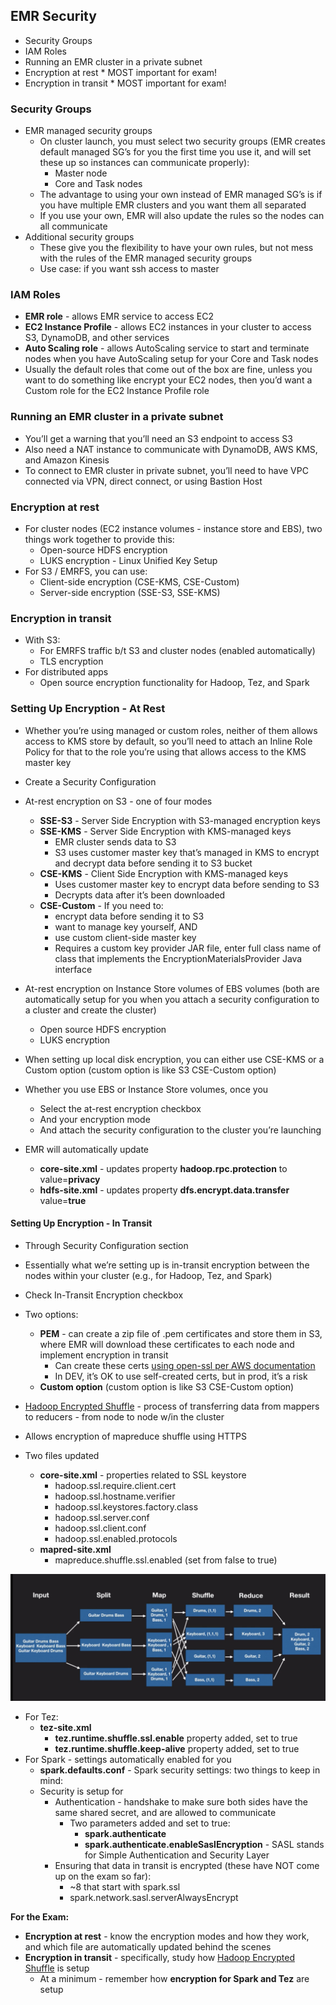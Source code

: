 
## EMR Security

* Security Groups
* IAM Roles
* Running an EMR cluster in a private subnet
* Encryption at rest \* MOST important for exam!
* Encryption in transit \* MOST important for exam!

### Security Groups


* EMR managed security groups
  * On cluster launch, you must select two security groups (EMR creates default managed SG’s for you the first time you use it, and will set these up so instances can communicate properly):
    * Master node
    * Core and Task nodes
  * The advantage to using your own instead of EMR managed SG’s is if you have multiple EMR clusters and you want them all separated
  * If you use your own, EMR will also update the rules so the nodes can all communicate
* Additional security groups
  * These give you the flexibility to have your own rules, but not mess with the rules of the EMR managed security groups
  * Use case: if you want ssh access to master

### IAM Roles
* **EMR role** - allows EMR service to access EC2
* **EC2 Instance Profile** - allows EC2 instances in your cluster to access S3, DynamoDB, and other services
* **Auto Scaling role** - allows AutoScaling service to start and terminate nodes when you have AutoScaling setup for your Core and Task nodes
* Usually the default roles that come out of the box are fine, unless you want to do something like encrypt your EC2 nodes, then you’d want a Custom role for the EC2 Instance Profile role

### Running an EMR cluster in a private subnet
* You’ll get a warning that you’ll need an S3 endpoint to access S3
* Also need a NAT instance to communicate with DynamoDB, AWS KMS, and Amazon Kinesis
* To connect to EMR cluster in private subnet, you’ll need to have VPC connected via VPN, direct connect, or using Bastion Host

### Encryption at rest
* For cluster nodes (EC2 instance volumes - instance store and EBS), two things work together to provide this:
  * Open-source HDFS encryption
  * LUKS encryption - Linux Unified Key Setup
* For S3 / EMRFS, you can use:
  * Client-side encryption (CSE-KMS, CSE-Custom)
  * Server-side encryption (SSE-S3, SSE-KMS)

### Encryption in transit
* With S3:
  * For EMRFS traffic b/t S3 and cluster nodes (enabled automatically)
  * TLS encryption
* For distributed apps
  * Open source encryption functionality for Hadoop, Tez, and Spark

### Setting Up Encryption - At Rest
* Whether you’re using managed or custom roles, neither of them allows access to KMS store by default, so you’ll need to attach an Inline Role Policy for that to the role you’re using that allows access to the KMS master key
* Create a Security Configuration

* At-rest encryption on S3 - one of four modes
  * **SSE-S3** - Server Side Encryption with S3-managed encryption keys
  * **SSE-KMS** - Server Side Encryption with KMS-managed keys
    * EMR cluster sends data to S3
    * S3 uses customer master key that’s managed in KMS to encrypt and decrypt data before sending it to S3 bucket
  * **CSE-KMS** - Client Side Encryption with KMS-managed keys
    * Uses customer master key to encrypt data before sending to S3
    * Decrypts data after it’s been downloaded
  * **CSE-Custom** - If you need to: 
    * encrypt data before sending it to S3
    * want to manage key yourself, AND 
    * use custom client-side master key
    * Requires a custom key provider JAR file, enter full class name of class that implements the EncryptionMaterialsProvider Java interface

* At-rest encryption on Instance Store volumes of EBS volumes (both are automatically setup for you when you attach a security configuration to a cluster and create the cluster)
  * Open source HDFS encryption
  * LUKS encryption
* When setting up local disk encryption, you can either use CSE-KMS or a Custom option (custom option is like S3 CSE-Custom option)

* Whether you use EBS or Instance Store volumes, once you
  * Select the at-rest encryption checkbox
  * And your encryption mode
  * And attach the security configuration to the cluster you’re launching
* EMR will automatically update
  * **core-site.xml** - updates property **hadoop.rpc.protection** to value=**privacy**
  * **hdfs-site.xml** - updates property **dfs.encrypt.data.transfer** value=**true**

#### Setting Up Encryption - In Transit
* Through Security Configuration section
* Essentially what we’re setting up is in-transit encryption between the nodes within your cluster (e.g., for Hadoop, Tez, and Spark)
* Check In-Transit Encryption checkbox
* Two options:
  * **PEM** - can create a zip file of .pem certificates and store them in S3, where EMR will download these certificates to each node and implement encryption in transit
    * Can create these certs [using open-ssl per AWS documentation](http://docs.aws.amazon.com/emr/latest/ReleaseGuide/emr-encryption-certificates.html)
    * In DEV, it’s OK to use self-created certs, but in prod, it’s a risk
  * **Custom option** (custom option is like S3 CSE-Custom option) 

* [Hadoop Encrypted Shuffle](https://hadoop.apache.org/docs/r2.7.1/hadoop-mapreduce-client/hadoop-mapreduce-client-core/EncryptedShuffle.html) - process of transferring data from mappers to reducers - from node to node w/in the cluster
* Allows encryption of mapreduce shuffle using HTTPS
* Two files updated
  * **core-site.xml** - properties related to SSL keystore
    * hadoop.ssl.require.client.cert
    * hadoop.ssl.hostname.verifier
    * hadoop.ssl.keystores.factory.class
    * hadoop.ssl.server.conf
    * hadoop.ssl.client.conf
    * hadoop.ssl.enabled.protocols
  * **mapred-site.xml**
    * mapreduce.shuffle.ssl.enabled (set from false to true)


![Hadoop Encrypted Shuffle](images/hadoop_encrypted_shuffle.png)

* For Tez:
  * **tez-site.xml**
    * **tez.runtime.shuffle.ssl.enable** property added, set to true
    * **tez.runtime.shuffle.keep-alive** property added, set to true
* For Spark - settings automatically enabled for you
  * **spark.defaults.conf** - Spark security settings: two things to keep in mind:
  * Security is setup for
    * Authentication - handshake to make sure both sides have the same shared secret, and are allowed to communicate
      * Two parameters added and set to true:
        * **spark.authenticate**
        * **spark.authenticate.enableSaslEncryption** - SASL stands for Simple Authentication and Security Layer
    * Ensuring that data in transit is encrypted (these have NOT come up on the exam so far):
      * ~8 that start with spark.ssl
      * spark.network.sasl.serverAlwaysEncrypt

**For the Exam:**
* **Encryption at rest** - know the encryption modes and how they work, and which file are automatically updated behind the scenes
* **Encryption in transit** - specifically, study how [Hadoop Encrypted Shuffle](https://hadoop.apache.org/docs/r2.7.1/hadoop-mapreduce-client/hadoop-mapreduce-client-core/EncryptedShuffle.html) is setup
  * At a minimum - remember how **encryption for Spark and Tez** are setup

